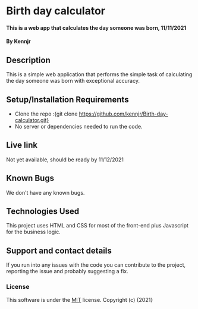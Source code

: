 # Birth day calculator
#### This is a web app that calculates the day someone was born, 11/11/2021
#### By **Kennjr**
## Description
This is a simple web application that performs the simple task of calculating the day someone was born with exceptional accuracy.
## Setup/Installation Requirements
* Clone the repo :{git clone https://github.com/kennjr/Birth-day-calculator.git}
* No server or dependencies needed to run the code.
## Live link
Not yet available, should be ready by 11/12/2021
## Known Bugs
We don't have any known bugs.
## Technologies Used
This project uses HTML and CSS for most of the front-end plus Javascript for the business logic.
## Support and contact details
If you run into any issues with the code you can contribute to the project, reporting the issue and probably suggesting a fix.
### License
This software is under the [MIT](LICENSE) license.
Copyright (c) {2021} 